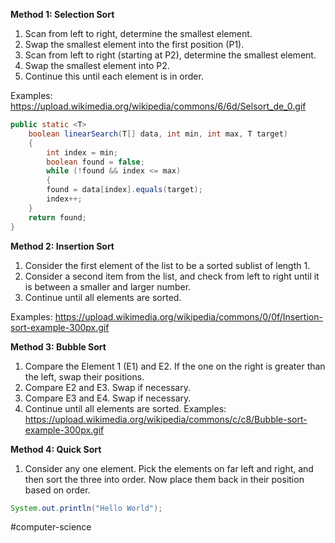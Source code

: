 **Method 1: Selection Sort**
1. Scan from left to right, determine the smallest element.
2. Swap the smallest element into the first position (P1).
3. Scan from left to right (starting at P2), determine the smallest element.
4. Swap the smallest element into P2.
5. Continue this until each element is in order.

Examples:
https://upload.wikimedia.org/wikipedia/commons/6/6d/Selsort_de_0.gif

```java
public static <T>
	boolean linearSearch(T[] data, int min, int max, T target)
	{
		int index = min;
		boolean found = false;
		while (!found && index <= max)
		{
		found = data[index].equals(target);
		index++;
	}
	return found;
}
```

**Method 2: Insertion Sort**
1. Consider the first element of the list to be a sorted sublist of length 1.
2. Consider a second item from the list, and check from left to right until it is between a smaller and larger number.
3. Continue until all elements are sorted.

Examples:
https://upload.wikimedia.org/wikipedia/commons/0/0f/Insertion-sort-example-300px.gif

**Method 3: Bubble Sort**
1. Compare the Element 1 (E1) and E2. If the one on the right is greater than the left, swap their positions.
2. Compare E2 and E3. Swap if necessary.
3. Compare E3 and E4. Swap if necessary.
4. Continue until all elements are sorted.
Examples:
https://upload.wikimedia.org/wikipedia/commons/c/c8/Bubble-sort-example-300px.gif

**Method 4: Quick Sort**
1. Consider any one element. Pick the elements on far left and right, and then sort the three into order. Now place them back in their position based on order.


``` java
System.out.println("Hello World");
```

#computer-science
